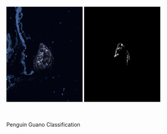 
<img src='Exp/A.png' width=200 height = 250> <img src='Exp/B.png'  width=200 height =250> 
<br><br><br>



Penguin Guano Classification
